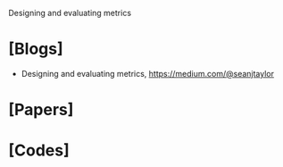 Designing and evaluating metrics

# [Blogs]
+ Designing and evaluating metrics, https://medium.com/@seanjtaylor

# [Papers]

# [Codes]


